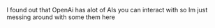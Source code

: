 I found out that OpenAi has alot of AIs you can interact with so Im just messing around with some them here 